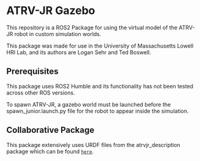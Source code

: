 # ATRV-JR Gazebo
This repository is a ROS2 Package for using the virtual model of the ATRV-JR robot in custom simulation worlds.

This package was made for use in the University of Massachusetts Lowell HRI Lab, and its authors are Logan Sehr and Ted Boswell.

## Prerequisites
This package uses ROS2 Humble and its functionality has not been tested across other ROS versions.

To spawn ATRV-JR, a gazebo world must be launched before the spawn_junior.launch.py file for the robot to appear inside the simulation.

## Collaborative Package
This package extensively uses URDF files from the atrvjr_description package which can be found [`here`](https://github.com/logansehr11/atrvjr_description).
